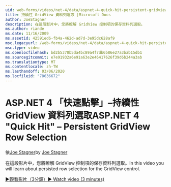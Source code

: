 ```yaml
---
uid: web-forms/videos/net-4/data/aspnet-4-quick-hit-persistent-gridview-row-selection
title: 持續性 GridView 資料列選取 |Microsoft Docs
author: JoeStagner
description: 在這段影片中，您將瞭解 GridView 控制項的保存資料列選取。
ms.author: riande
ms.date: 11/16/2009
ms.assetid: 42591ed6-fb4a-462d-ad7d-3e95dc628af9
msc.legacyurl: /web-forms/videos/net-4/data/aspnet-4-quick-hit-persistent-gridview-row-selection
msc.type: video
ms.openlocfilehash: bd2b5370b5da4bc89a4f7db6b86e27a3bab15db1
ms.sourcegitcommit: e7e91932a6e91a63e2e46417626f39d6b244a3ab
ms.translationtype: MT
ms.contentlocale: zh-TW
ms.lasthandoff: 03/06/2020
ms.locfileid: "78636672"
---
```

# <a name="aspnet-4-quick-hit--persistent-gridview-row-selection"></a><span data-ttu-id="fc827-103">ASP.NET 4 「快速點擊」–持續性 GridView 資料列選取</span><span class="sxs-lookup"><span data-stu-id="fc827-103">ASP.NET 4 "Quick Hit" – Persistent GridView Row Selection</span></span>

<span data-ttu-id="fc827-104">依[Joe Stagner](https://github.com/JoeStagner)</span><span class="sxs-lookup"><span data-stu-id="fc827-104">by [Joe Stagner](https://github.com/JoeStagner)</span></span>

<span data-ttu-id="fc827-105">在這段影片中，您將瞭解 GridView 控制項的保存資料列選取。</span><span class="sxs-lookup"><span data-stu-id="fc827-105">In this video you will learn about persisted row selection for the GridView control.</span></span> 

[<span data-ttu-id="fc827-106">&#9654;觀看影片（3分鐘）</span><span class="sxs-lookup"><span data-stu-id="fc827-106">&#9654; Watch video (3 minutes)</span></span>](https://channel9.msdn.com/Blogs/ASP-NET-Site-Videos/aspnet-4-quick-hit-persistent-gridview-row-selection)

